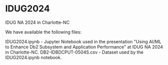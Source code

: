 # IDUG2024
IDUG NA 2024 in Charlotte-NC

We have available the following files:

IDUG2024.ipynb - Jupyter Notebook used in the presentation "Using AI/ML to Enhance Db2 Subsystem and Application Performance" at IDUG NA 2024 in Charlotte-NC.
DB2-IDBDCPUT-0504S.csv - Dataset used by the IDUG2024.ipynb notebook.
